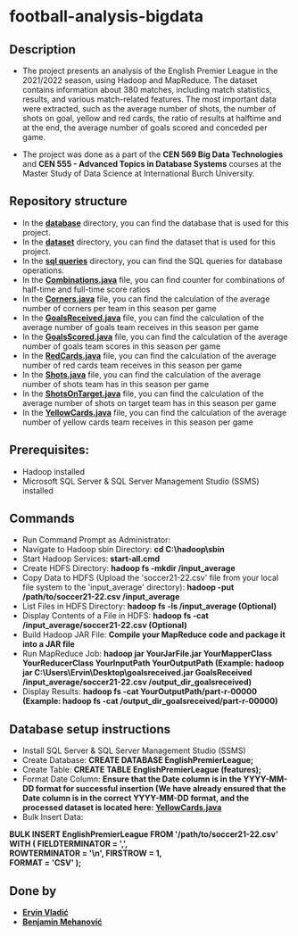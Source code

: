 # football-analysis-bigdata

## Description
- The project presents an analysis of the English Premier League in the 2021/2022 season, using Hadoop and MapReduce. The dataset contains information about 380 matches, including match statistics, results, and various match-related features. The most important data were extracted, such as the average number of shots, the number of shots on goal, yellow and red cards, the ratio of results at halftime and at the end, the average number of goals scored and conceded per game.
  
- The project was done as a part of the **CEN 569 Big Data Technologies** and **CEN 555 - Advanced Topics in Database Systems** courses at the Master Study of Data Science at International Burch University.

## Repository structure
- In the [**database**](https://github.com/ervinvladic/football-analysis-bigdata/tree/main/database) directory, you can find the database that is used for this project.
- In the [**dataset**](https://github.com/ervinvladic/football-analysis-bigdata/tree/main/dataset) directory, you can find the dataset that is used for this project.
- In the [**sql queries**](https://github.com/ervinvladic/football-analysis-bigdata/tree/main/sql%20queries) directory, you can find the SQL queries for database operations.
- In the [**Combinations.java**](https://github.com/ervinvladic/football-analysis-bigdata/blob/main/Combinations.java) file, you can find counter for combinations of half-time and full-time score ratios
- In the [**Corners.java**](https://github.com/ervinvladic/football-analysis-bigdata/blob/main/Corners.java) file, you can find the calculation of the average number of corners per team in this season per game
- In the [**GoalsReceived.java**](https://github.com/ervinvladic/football-analysis-bigdata/blob/main/GoalsReceived.java) file, you can find the calculation of the average number of goals team receives in this season per game
- In the [**GoalsScored.java**](https://github.com/ervinvladic/football-analysis-bigdata/blob/main/GoalsScored.java) file, you can find the calculation of the average number of goals team scores in this season per game
- In the [**RedCards.java**](https://github.com/ervinvladic/football-analysis-bigdata/blob/main/RedCards.java) file, you can find the calculation of the average number of red cards team receives in this season per game
- In the [**Shots.java**](https://github.com/ervinvladic/football-analysis-bigdata/blob/main/Shots.java) file, you can find the calculation of the average number of shots team has in this season per game
- In the [**ShotsOnTarget.java**](https://github.com/ervinvladic/football-analysis-bigdata/blob/main/ShotsOnTarget.java) file, you can find the calculation of the average number of shots on target team has in this season per game
- In the [**YellowCards.java**](https://github.com/ervinvladic/football-analysis-bigdata/blob/main/YellowCards.java) file, you can find the calculation of the average number of yellow cards team receives in this season per game

## Prerequisites:
- Hadoop installed
- Microsoft SQL Server & SQL Server Management Studio (SSMS) installed

## Commands 
- Run Command Prompt as Administrator:
- Navigate to Hadoop sbin Directory: **cd C:\hadoop\sbin**
- Start Hadoop Services: **start-all.cmd**
- Create HDFS Directory: **hadoop fs -mkdir /input_average**
- Copy Data to HDFS (Upload the 'soccer21-22.csv' file from your local file system to the 'input_average' directory): **hadoop -put /path/to/soccer21-22.csv /input_average**
- List Files in HDFS Directory: **hadoop fs -ls /input_average (Optional)**
- Display Contents of a File in HDFS: **hadoop fs -cat /input_average/soccer21-22.csv (Optional)**
- Build Hadoop JAR File: **Compile your MapReduce code and package it into a JAR file**
- Run MapReduce Job: **hadoop jar YourJarFile.jar YourMapperClass YourReducerClass YourInputPath YourOutputPath
(Example: hadoop jar C:\Users\Ervin\Desktop\goalsreceived.jar GoalsReceived /input_average/soccer21-22.csv /output_dir_goalsreceived)**
- Display Results: **hadoop fs -cat YourOutputPath/part-r-00000 (Example: hadoop fs -cat /output_dir_goalsreceived/part-r-00000)**

## Database setup instructions
- Install SQL Server & SQL Server Management Studio (SSMS)
- Create Database:  **CREATE DATABASE EnglishPremierLeague;**
- Create Table: **CREATE TABLE EnglishPremierLeague (features);**
- Format Date Column: **Ensure that the Date column is in the YYYY-MM-DD format for successful insertion
  (We have already ensured that the Date column is in the correct YYYY-MM-DD format, and the processed dataset is located here: [**YellowCards.java**](https://github.com/ervinvladic/football-analysis-bigdata/blob/main/YellowCards.java)**
- Bulk Insert Data:

**BULK INSERT EnglishPremierLeague
FROM '/path/to/soccer21-22.csv'
WITH (
    FIELDTERMINATOR = ',',  
    ROWTERMINATOR = '\n',
    FIRSTROW = 1,  
    FORMAT = 'CSV'
);**
  
## Done by
- [**Ervin Vladić**](https://github.com/ervinvladic)
- [**Benjamin Mehanović**](https://github.com/benjom22)

